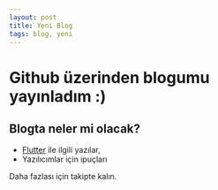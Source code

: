 ```yaml
---
layout: post
title: Yeni Blog
tags: blog, yeni
---
```


# Github üzerinden blogumu yayınladım :)

## Blogta neler mi olacak?

* [Flutter](https://flutter.dev) ile ilgili yazılar,
* Yazılıcımlar için ipuçları

Daha fazlası için takipte kalın.